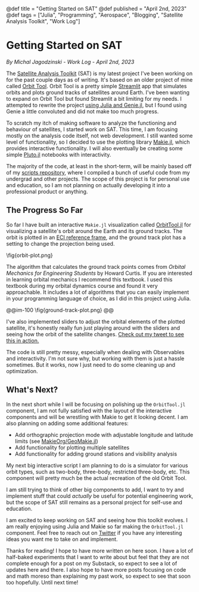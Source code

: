 @def title = "Getting Started on SAT"
@def published = "April 2nd, 2023"
@def tags = ["Julia", "Programming", "Aerospace", "Blogging", "Satellite Analysis Toolkit", "Work Log"]

# Getting Started on SAT

_By Michal Jagodzinski - Work Log - April 2nd, 2023_

The [Satellite Analysis Toolkit](https://github.com/MichaszJ/satellite-analysis-toolkit) (SAT) is my latest project I've been working on for the past couple days as of writing. It's based on an older project of mine called [Orbit Tool](https://github.com/MichaszJ/orbit-tool). Orbit Tool is a pretty simple [Streamlit](https://streamlit.io/) app that simulates orbits and plots ground tracks of satellites around Earth. I've been wanting to expand on Orbit Tool but found Streamlit a bit limiting for my needs. I attempted to rewrite the project [using Julia and Genie.jl](https://github.com/MichaszJ/orbit-tool-v2), but I found using Genie a little convoluted and did not make too much progress.

To scratch my itch of making software to analyze the functioning and behaviour of satellites, I started work on SAT. This time, I am focusing mostly on the analysis code itself, not web development. I still wanted some level of functionality, so I decided to use the plotting library [Makie.jl](https://docs.makie.org/), which provides interactive functionality. I will also eventually be creating some simple [Pluto.jl](https://plutojl.org/) notebooks with interactivity.

The majority of the code, at least in the short-term, will be mainly based off of my [scripts repository](https://github.com/MichaszJ/scripts), where I compiled a bunch of useful code from my undergrad and other projects. The scope of this project is for personal use and education, so I am not planning on actually developing it into a professional product or anything.

## The Progress So Far

So far I have built an interactive `Makie.jl` visualization called [OrbitTool.jl](https://github.com/MichaszJ/satellite-analysis-toolkit/blob/main/src/GroundTracker.jl) for visualizing a satellite's orbit around the Earth and its ground tracks. The orbit is plotted in an [ECI reference frame](https://en.wikipedia.org/wiki/Earth-centered_inertial), and the ground track plot has a setting to change the projection being used.

\fig{orbit-plot.png}

The algorithm that calculates the ground track points comes from _Orbital Mechanics for Engineering Students_ by Howard Curtis. If you are interested in learning orbital mechanics I recommend this textbook. I used this textbook during my orbital dynamics course and found it very approachable. It includes a lot of algorithms that you can easily implement in your programming language of choice, as I did in this project using Julia.

@@im-100
\fig{ground-track-plot.png}
@@

I've also implemented sliders to adjust the orbital elements of the plotted satellite, it's honestly really fun just playing around with the sliders and seeing how the orbit of the satellite changes. [Check out my tweet to see this in action.](https://twitter.com/astra_kawa/status/1642068166757982209)

The code is still pretty messy, especially when dealing with Observables and interactivity. I'm not sure why, but working with them is just a hassle sometimes. But it works, now I just need to do some cleaning up and optimization.

## What's Next?

In the next short while I will be focusing on polishing up the `OrbitTool.jl` component, I am not fully satisfied with the layout of the interactive components and will be wrestling with Makie to get it looking decent. I am also planning on adding some additional features:

- Add orthographic projection mode with adjustable longitude and latitude limits (see [MakieOrg/GeoMakie.jl](https://github.com/MakieOrg/GeoMakie.jl))
- Add functionality for plotting multiple satellites
- Add functionality for adding ground stations and visibility analysis

My next big interactive script I am planning to do is a simulator for various orbit types, such as two-body, three-body, restricted three-body, etc. This component will pretty much be the actual recreation of the old Orbit Tool.

I am still trying to think of other big components to add, I want to try and implement stuff that could _actually_ be useful for potential engineering work, but the scope of SAT still remains as a personal project for self-use and education.

I am excited to keep working on SAT and seeing how this toolkit evolves. I am really enjoying using Julia and Makie so far making the `OrbitTool.jl` component. Feel free to reach out on [Twitter](https://twitter.com/astra_kawa) if you have any interesting ideas you want me to take on and implement.

Thanks for reading! I hope to have more written on here soon. I have a lot of half-baked experiments that I want to write about but feel that they are not complete enough for a post on my Substack, so expect to see a lot of updates here and there. I also hope to have more posts focusing on code and math moreso than explaining my past work, so expect to see that soon too hopefully. Until next time!
